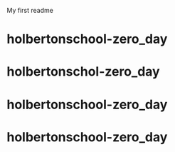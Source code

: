 My first readme
# holbertonschool-zero_day
# holbertonschol-zero_day
# holbertonschool-zero_day
# holbertonschool-zero_day
